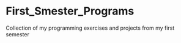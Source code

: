 # First_Smester_Programs
Collection of my programming exercises and projects from my first semester
